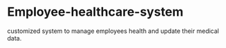 # Employee-healthcare-system
customized system to manage employees health and update their medical data.
